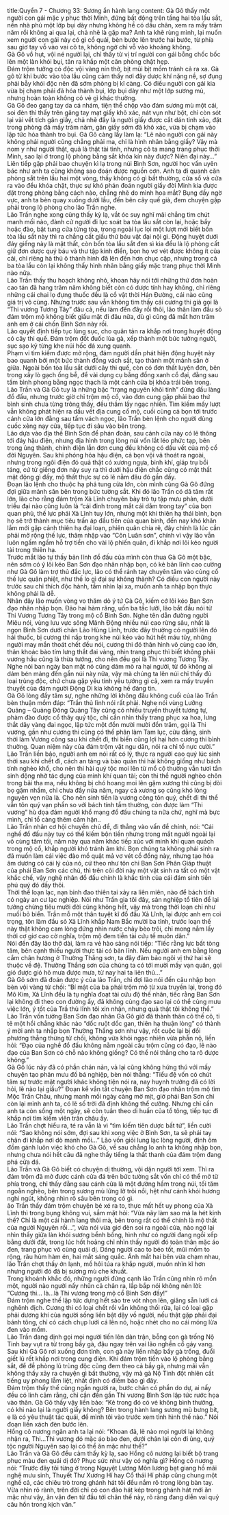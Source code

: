 title:Quyển 7 - Chương 33: Sương ẩn hành lang
content:
Gà Gô thấy một người con gái mặc y phục thời Minh, đứng bất động trên tầng hai tòa lầu sắt, nền nhà phủ một lớp bụi dày nhưng không hề có dấu chân, xem ra mấy trăm năm rồi không ai qua lại, chả nhẽ là gặp ma? Anh ta khẽ rùng mình, lại muốn xem người con gái này có gì cổ quái, bèn bước lên trước hai bước, từ phía sau giơ tay vỗ vào vai cô ta, không ngờ chỉ vỗ vào khoảng không.<br>Gà Gô vồ hụt, vội né người lại, chỉ thấy từ vị trí người con gái bỗng chốc bốc lên một làn khói bụi, tản ra khắp một căn phòng chật hẹp.<br> Đám trộm tưởng có độc vội vàng nín thở, bịt mũi bịt mồm tránh cả ra xa. Gà gô từ khi bước vào tòa lầu cũng cảm thấy nơi đây dược khí nặng nề, sợ đụng phải bẫy khói độc nên đã sớm phòng bị kĩ càng. Có điều người con gái kia vừa bị chạm phải đã hóa thành bụi, lớp bụi dày như một lớp sương mù, nhưng hoàn toàn không có vẻ gì khác thường. <br> Gà Gô đeo gang tay da cá nhám, tiện thể chộp vào đám sương mù một cái, soi đèn thì thấy trên găng tay mạt giấy khô xác, nát vụn như bột, chỉ còn sót lại vài vết tích gân giấy, chả nhẽ đây là người giấy được cắt dán tinh xảo, đặt trong phòng đã mấy trăm năm, gân giấy sớm đã khô xác, vừa bị chạm vào lập tức hóa thành tro bụi. Gà Gô càng lấy làm lạ: “Lẽ nào người con gái này không phải người cũng chẳng phải ma, chỉ là hình nhân bằng giấy? Vậy mà nom y như người thật, quả là thật tài tình, nhưng cô ta mang trang phục thời Minh, sao lại ở trong lộ phòng bằng sắt khóa kín này được? Niên đại này…”<br> Liên tiếp gặp phải bao chuyện kì lạ trong núi Bình Sơn, người học vấn uyên bác như anh ta cũng không sao đoán được nguồn cơn. Anh ta đi quanh căn phòng sắt trên lầu hai một vòng, thấy không có gì bất thường, cửa sổ và cửa ra vào đều khóa chặt, thực sự khó phán đoán người giấy đời Minh kia được đặt trong phòng bằng cách nào, chẳng nhẽ do mình hoa mắt? Bụng đầy ngờ vực, anh ta bèn quay xuống dưới lầu, đến bên cây quế già, đem chuyện gặp phải trong lộ phòng cho lão Trần nghe. <br> Lão Trần nghe xong cũng thấy kỳ lạ, vắt óc suy nghĩ mãi chẳng tìm chút manh mối nào, đành cử người đi lục soát ba tòa lầu sắt còn lại, hoặc bẩy hoặc đào, bật tung cửa từng tòa, trong ngoài lục lọi một lượt mới biết bốn tòa lầu sắt này thì ra chẳng cất giấu thứ báu vật đại nội gì. Động huyệt dưới đáy giếng này là mật thất, còn bốn tòa lầu sắt đen sì kia đều là lộ phòng cất giữ đơn dược quý báu và thư tập kinh điển, bọn họ vơ vét được không ít của cải, chỉ riêng hà thủ ô thành hình đã lên đến hơn chục cặp, nhưng trong cả ba tòa lầu còn lại không thấy hình nhân bằng giấy mặc trang phục thời Minh nào nữa.<br> Lão Trần thấy thu hoạch không nhỏ, khoan hãy nói tới những thứ đơn hoàn cao tán đã hang trăm năm không biết còn có dược tính hay không, chỉ riêng những cái chai lọ đựng thuốc đều là cổ vật thời Hán Đường, cái nào cũng giá trị vô cùng. Nhưng trước sau vẫn không tìm thấy cái cương thi già gọi là “Thi vương Tương Tây” đâu cả, nếu làm đến đây rồi thôi, lão thân làm đầu sỏ đám trộm mộ không biết giấu mặt đi đâu nữa, dù gì cũng đã mất hơn trăm anh em ở cái chốn Bình Sơn này rồi.<br> Lão quyết định tiếp tục lùng sục, cho quân tản ra khắp nơi trong huyệt động có cây thi quế. Đám trộm đốt đuốc lùa gà, xếp thành một bức tường người, sục sạo kỹ từng khe núi hốc đá xung quanh.<br> Phạm vi tìm kiếm được mở rộng, đám người dần phát hiện động huyệt này bao quanh bởi một bức thành đồng vách sắt, tạo thành một mảnh sân ở giữa. Ngoài bốn tòa lầu sắt dưới cây thi quế, còn có đơn thất luyện đơn, bên trong xây lò gạch ống bễ, để vài dụng cụ bằng đồng xanh cổ đại, đằng sau tấm bình phong bằng ngọc thạch là một cánh cửa bị khóa trái bên trong.<br> Lão Trần và Gà Gô tuy là những bậc “trạng nguyên khôi tinh” đứng đầu làng đổ đấu, nhưng trước giờ chỉ trộm mộ cổ, vào đơn cung gặp phải bao thứ bình sinh chưa từng trông thấy, đều thầm lấy ngạc nhiên. Tìm kiếm mấy lượt vẫn không phát hiện ra dấu vết địa cung cổ mộ, cuối cùng cả bọn tới trước cánh cửa lớn đằng sau tấm vách ngọc, lão Trần bèn lệnh cho người dùng cuốc xẻng nạy cửa, tiếp tục đi sâu vào bên trong.<br> Lão dựa vào địa thế Bình Sơn để phán đoán, sau cánh cửa này có lẽ thông tới đáy hậu điện, nhưng địa hình trong lòng núi vốn lắt léo phức tạp, bên trong ủng thành, chính điện lẫn đơn cung đều không có dấu vết của mộ cổ đời Nguyên. Sau khi phóng hỏa hậu điện, cả bọn vội vã thoát ra ngoài, nhưng trong ngôi điện đó quả thật có xương ngựa, binh khí, giáp trụ bồi táng, cứ từ giếng đơn này suy ra thì dưới hậu điện chắc cũng có mật thất mật động gì đấy, mộ thất thực sự có lẽ nằm đâu đó gần đấy.<br> Đoạn lão lệnh cho thuộc hạ phá tung cửa lớn, còn mình cùng Gà Gô đứng đợi giữa mảnh sân bên trong bức tường sắt. Khi đó lão Trần có dã tâm rất lớn, lão cho rằng đám trộm Xả Lĩnh chuyên bày trò tụ tập mưu phản, dưới triều đại nào cũng luôn là “cái đinh trong mắt cái dằm trong tay” của bọn quan phủ, thế lực phái Xả Lĩnh tuy lớn, nhưng một khi thiên hạ thái bình, bọn họ sẽ trở thành mục tiêu trấn áp đầu tiên của quan binh, đến nay khó khăn lắm mới gặp cảnh thiên hạ đại loạn, phiên quân chia rẽ, đây chính là lúc cần phải mở rộng thế lực, thâm nhập vào “Côn Luân sơn”, chính vì vậy lão vẫn luôn ngấm ngầm hỗ trợ tiền cho vài lộ phiến quân, đi khắp nơi lôi kéo người tài trong thiên hạ.<br> Trước mắt lão tự thấy bản lĩnh đổ đấu của mình còn thua Gà Gô một bậc, nên sớm có ý lôi kéo Ban Sơn đạo nhân nhập bọn, có kẻ bản lĩnh cao cường như Gà Gô làm trợ thủ đắc lực, lão có thể rảnh tay chuyên tâm vào củng cố thế lực quân phiệt, như thế lo gì đại sự không thành? Có điều con người này trước sau chỉ thích độc hành, tầm nhìn lại xa, muốn anh ta nhập bọn thực không phải là dễ.<br> Nhân đây lão muốn vòng vo thăm dò ý tứ Gà Gô, kiếm cớ lôi kéo Ban Sơn đạo nhân nhập bọn. Đảo hai hàm răng, uốn ba tấc lưỡi, lão bắt đầu nói từ Thi Vương Tương Tây trong mộ cổ Bình Sơn. Nghe tên dẫn đường người Miêu nói, vùng lưu vực sông Mãnh Động nhiều núi cao rừng sâu, nhất là ngọn Bình Sơn dưới chân Lão Hùng Lĩnh, trước đây thường có người lên đó hái thuốc, bị cương thi nấp trong khe núi kéo vào hút hết máu tủy, những người may mắn thoát chết đều nói, cương thi đó thân hình vô cùng cao lớn, thân khoác bào tím lưng thắt đai vàng, nhìn trang phục thì biết không phải vương hầu cũng là thừa tướng, cho nên đều gọi là Thi vương Tương Tây. Nghe nói ban ngày ban mặt nó cũng dám mò ra hại người, từ đó không ai dám bén mảng đến gần núi này nữa, vậy mà chúng ta lên núi chỉ thấy đủ loại trùng độc, chứ chưa gặp yêu tinh yêu tướng gì cả, xem ra mấy truyền thuyết của đám người Động Di kia không hề đáng tin.<br> Gà Gô lòng đầy tâm sự, nghe những lời không đầu không cuối của lão Trần bèn thuận mồm đáp: “Trần thủ lĩnh nói rất phải. Nghe nói vùng Lưỡng Quảng – Quảng Đông Quảng Tây cũng có nhiều truyền thuyết tương tự, phàm đào được cổ thây quý tộc, chỉ cần nhìn thấy trang phục xa hoa, lưng thắt dây vàng đai ngọc, lập tức một đồn mười mười đồn trăm, gọi là Thi vương, gần như cương thi cũng có thể phân làm Tam lục, cửu đẳng, sinh thời làm Vương công sau khi chết đi, thi biến cũng lợi hại hơn cương thi bình thường. Quan niệm này của đám trộm vặt ngu dân, nói ra chỉ tổ nực cười.”<br> Lão Trần liền bảo, người anh em nói rất có lý, thực ra người cao quý lúc sinh thời sau khi chết đi, cách an táng và bảo quản thi hài không giống như bách tính nghèo khổ, cho nên thi hài quý tộc moi lên từ mổ cộ thường vẫn tươi tắn sinh động nhờ tác dụng của minh khí quan tài; còn thi thể người nghèo chôn trong bãi tha ma, nếu không bị chó hoang moi lên gặm xương thì cũng bị dòi bọ gặm nhấm, chỉ chưa đầy nửa năm, ngay cả xương sọ cũng khó lòng nguyên vẹn nữa là. Cho nên sinh tiền là vương công tôn quý, chết đi thi thể vẫn tôn quý vạn phần so với bách tính tầm thường, còn được làm “Thi vương” hù dọa đám người khổ mạng đổ đấu chúng ta nữa chứ, nghĩ mà bực mình, chỉ tổ càng thêm căm hận..<br> Lão Trần nhân cơ hội chuyển chủ đề, đi thẳng vào vấn đề chính, nói: “Cái nghề đổ đấu này tuy có thể kiếm bộn tiền nhưng trong mắt người ngoài lại vô cùng tăm tối, năm này qua năm khác tiếp xúc với minh khí quan quách trong mộ cổ, khắp người khó tránh âm khí. Bọn chúng ta không phải sinh ra đã muốn làm cái việc đào mổ quật mả vơ vét cổ đổng này, nhưng tạo hóa âm dương có cái lý của nó, cứ theo như tôn chỉ Ban Sơn Phân Giáp thuật của phái Ban Sơn các chú, thì trên cõi đời này một vật sinh ra tất có một vật khắc chế, vậy nghệ nhân đổ đấu chính là khắc tinh của cái đám sinh tiền phú quý đó đấy thôi.<br> Thời thế loạn lạc, nạn binh đao thiên tai xảy ra liên miên, nào để bách tính có ngày an cư lạc nghiệp. Nói như Trần gia tôi đây, sản nghiệp tổ tiên để lại tưởng chừng tiêu mười đời cũng không hết, vậy mà trong thời loạn chỉ như muối bỏ biển. Trần mỗ một thân tuyệt kĩ đổ đấu Xả Lĩnh, lại được anh em coi trọng, tôn làm đầu sỏ Xả Lĩnh khắp Nam Bắc mười ba tỉnh, trước loạn thế này thật không cam lòng đứng nhìn nước chảy bèo trôi, chỉ mong nắm lấy thời cơ giơ cao cờ nghĩa, trộm mộ đem tiền tài cứu tế muôn dân.”<br> Nói đến đây lão thở dài, làm ra vẻ hào sảng nói tiếp: “Tiếc rằng lực bất tòng tâm, bên cạnh thiếu người thực tài có bản lĩnh. Nếu người anh em bằng lòng cắm chân hương ở Thường Thắng sơn, ta đây đảm bảo ngôi vị thứ hai sẽ thuộc về đệ. Thường Thắng sơn của chúng ta có tới mười mấy vạn quân, gọi gió được gió hô mưa được mưa, từ nay hai ta liên thủ…”<br> Gà Gô sớm đã đoán được ý của lão Trần, chỉ đợi lão nói đến câu nhập bọn bèn vội vàng từ chối: “Bí mật của ba phái trộm mộ từ xưa truyền lại, trong đó Mô Kim, Xả Lĩnh đều là tụ nghĩa đoạt tài cứu độ thế nhân, tiếc rằng Ban Sơn lại không đi theo con đường ấy, đã không cùng đạo sao lại có thể cùng mưu việc lớn, ý tốt của Trầ thủ lĩnh tôi xin nhận, nhưng quả thật tôi không thể.”<br> Lão Trần vốn tưởng Ban Sơn đạo nhân Gà Gô giờ đã thành thân cô thế cô, tỉ tê một hồi chẳng khác nào “dốc ruột dốc gan, thiên hạ thuận lòng” có thành ý mời anh ta nhập bọn Thường Thắng sơn như vậy, rốt cuộc lại bị đối phương thẳng thừng từ chối, không vừa khỏi ngạc nhiên vừa phẫn nộ, liền hỏi: “Đạo của nghề đổ đấu không nằm ngoài câu trộm cũng có đạo, lẽ nào đạo của Ban Sơn có chỗ nào không giống? Có thể nói thẳng cho ta rõ được không.”<br> Gà Gô lúc này đã có phần chán nản, vả lại cũng không hứng thú với mấy chuyện tạo phản mưu đồ bá nghiệp, bèn nói thẳng: “Tiểu đệ vốn có chút tâm sự trước mặt người khác không tiện nói ra, nay huynh trưởng đã có lời hỏi, lẽ nào lại giấu?” Đoạn kể vắn tắt chuyện Ban Sơn đạo nhân trộm mộ tìm Mộc Trần Châu, nhưng manh mối ngày càng mờ mịt, giờ phái Ban Sơn chỉ còn lại mình anh ta, có lẽ số trời đã định không thể cưỡng. Nhưng chỉ cần anh ta còn sống một ngày, sẽ còn tuân theo di huấn của tổ tông, tiếp tục đi khắp nơi tìm kiếm viên trân châu ấy.<br> Lão Trần chợt hiểu ra, té ra vẫn là vì “tìm kiếm tiên dược bất tử”, liền cười nói: “Sao không nói sớm, đợi sau khi xong việc ở Bình Sơn, ta sẽ phái tay chân đi khắp nơi dò manh mối…” Lão vốn giỏi lung lạc lòng người, định ôm đồm gánh luôn việc khó cho Gà Gô, về sau chẳng lo anh ta không nhập bọn, nhưng chưa nói hết câu đã nghe thấy tiếng la thất thanh của đám trộm đang phá cửa đá.<br> Lão Trần và Gà Gô biết có chuyện dị thường, vội dặn người tới xem. Thì ra đám trộm đã mở được cánh cửa đá trên bức tường sắt vốn chỉ có thể mở từ phía trong, chỉ thấy đằng sau cánh cửa là một đường hầm trong núi, tối tăm ngoằn nghèo, bên trong sương mù lững lờ trôi nổi, hệt như cảnh khói hương nghi ngút, không nhìn rõ sâu bên trong có gì.<br> ão Trần thấy đám trộm chuyện bé xé ra to, thực mất hết uy phong của Xả Lĩnh thì trong bụng không vui, sầm mặt hỏi: “Vừa nãy làm sao mà la hét kinh thế? Chỉ là một cái hành lang thôi mà, bên trong rất có thể chính là mộ thất của người Nguyên rồi…”, vừa nói vừa giơ đèn soi ra ngoài cửa, nào ngờ lại nhìn thấy giữa làn khói sương bềnh bồng, hình như có người đang ngồi xếp bằng dưới đất, trong lúc hốt hoảng chỉ nhìn thấy người đó toàn thân mặc áo đen, trang phục vô cùng quái dị. Dáng người cao to béo tốt, mũi mồm to rộng, râu hùm hàm én, hai mắt sáng quắc. Ánh mắt hai bên vừa chạm nhau, lão Trần chợt thấy ớn lạnh, mồ hôi túa ra khắp người, muốn nhìn kĩ hơn nhưng người đó đã bị sương mù che khuất. <br> Trong khoảnh khắc đó, những người đứng cạnh lão Trần cũng nhìn rõ mồn một, người nào người nấy nhũn cả chân ra, lắp bắp nói không nên lời: “Cương thi… là…là Thi vương trong mộ cổ Bình Sơn đấy!”<br> Đám trộm nghe thế lập tức dựng hết sào tre vót nhọn lên, giăng sẵn lưới cá nghênh địch. Cương thi có loại chết rồi vẫn không thối rữa, lại có loại gặp phải dương khí của người sống liền bật dậy vồ người, nếu thật gặp phải đại bánh tông, chỉ có cách chụp lưới cá lên nó, hoặc nhét cho no cái móng lừa đen vào mồm. <br> Lão Trần đang định gọi mọi người tiến lên dàn trận, bỗng con gà trống Nộ Tinh bay vụt ra từ trong bầy gà, đậu ngay trên vai lão nghền cổ gáy vang. Sau khi Gà Gô rơi xuống đơn tỉnh, con gà này liền nhập bầy gà trống, đuổi giết lũ rết khắp nơi trong cung điện. Khi đám trộm tiến vào lộ phòng bằng sắt, để đề phòng lũ trùng độc cũng đem theo cả bầy gà, nhưng mãi vẫn không thấy xảy ra chuyện gì bất thường, vậy mà gà Nộ Tinh đột nhiên cất tiếng uy phong lẫm liệt, nhất định có điềm báo gì đây. <br> Đám trộm thấy thế cũng ngẩn người ra, bước chân có phần do dự, ai nấy đều có linh cảm rằng, chỉ cần đến gần Thi vương Bình Sơn lập tức rước họa vào thân. Gà Gô thấy vậy liền bảo: “Kẻ trong đó có vẻ không bình thường, có khi nào lại là người giấy không? Bên trong hành lang sương mù bưng bít, e là có yêu thuật tác quái, để mình tôi vào trước xem tình hình thế nào.” Nói đoạn liền xách đèn bước lên.<br> Hồng cô nương ngăn anh ta lại nói: “Khoan đã, lẽ nào mọi người lại không nhận ra, Thi…Thi vương đó mặc áo bào đen, dưới chân lại còn đi ủng, quý tộc người Nguyên sao lại có thể ăn mặc như thế?”<br> Lão Trần và Gà Gô đều cảm thấy kỳ lạ, sao Hồng cô nương lại biết bộ trang phục màu đen quái dị đó? Phục sức như vậy có nghĩa gì? Hồng cô nương nói: “Trước đây tôi từng ở trong Nguyệt Lương Môn lương bạt giang hồ mãi nghệ mưu sinh, Thuyết Thư Xương Hí hay Cổ thái Hí pháp cũng chung một nghề cả, các chiêu trò trong ghánh hát tôi đều nắm rõ trong lòng bàn tay. Vừa nhìn rõ rành, trên đời chỉ có con đào hát kép trong ghánh hát mới ăn mặc như vậy, ăn vận đen từ đầu tới chân thế này, rõ ràng đang diễn vai quỷ câu hồn trong kịch văn.”